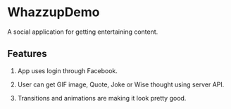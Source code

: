 # WhazzupDemo
A social application for getting entertaining content.

## Features

1) App uses login through Facebook.

2) User can get GIF image, Quote, Joke or Wise thought using server API.

3) Transitions and animations are making it look pretty good.
